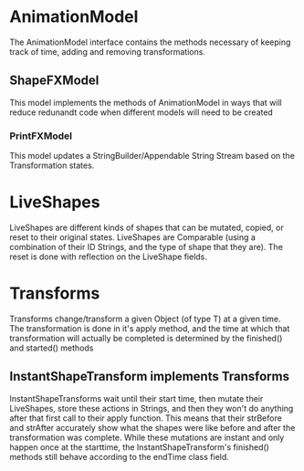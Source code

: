 # AnimationModel
The AnimationModel interface contains the methods necessary of keeping track of time, adding and removing transformations.

## ShapeFXModel
This model implements the methods of AnimationModel in ways that will reduce redunandt code when different models will need to be created

### PrintFXModel
This model updates a StringBuilder/Appendable String Stream based on the Transformation states.

# LiveShapes
LiveShapes are different kinds of shapes that can be mutated, copied, or reset to their original states. LiveShapes are Comparable (using a combination of their ID Strings, and the type of shape that they are). The reset is done with reflection on the LiveShape fields.

# Transforms<T>
Transforms change/transform a given Object (of type T) at a given time. The transformation is done in it's apply method, and the time at which that transformation will actually be completed is determined by the finished() and started() methods

## InstantShapeTransform implements Transforms<LiveShape>
InstantShapeTransforms wait until their start time, then mutate their LiveShapes, store these actions in Strings, and then they won't do anything after that first call to their apply function. This means that their strBefore and strAfter accurately show what the shapes were like before and after the transformation was complete. While these mutations are instant and only happen once at the starttime, the InstantShapeTransform's finished() methods still behave according to the endTime class field.


